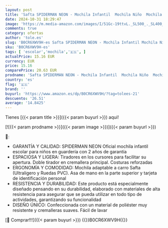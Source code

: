 ```yaml
---
layout: post
title: 'Safta SPIDERMAN NEON - Mochila Infantil  Mochila Niño  Mochila Escolar  Adaptable a Carro  Ideal para Guardería  Cómoda y Versátil  Calidad y Resistencia  22x10x27 cm  Color Azul Marino'
date: 2024-10-31 18:29:47
image: 'https://m.media-amazon.com/images/I/51Gc-19ttvL._SL500_._SL400_.jpg'
comments: true
category: ofertas
author: 'tole.es'
slug: 'B0CR6XWV9H-es Safta SPIDERMAN NEON - Mochila Infantil Mochila Niño...'
sku: 'B0CR6XWV9H-es'
tags: [ 'escolar','mochila','🇪🇸', ]
actualPrice: 15.16 EUR
currency: EUR
price: 15.16
comparePrice: 20.63 EUR
prodname: 'Safta SPIDERMAN NEON - Mochila Infantil  Mochila Niño  Mochila Escolar  Adaptable a Carro  Ideal para Guardería  Cómoda y Versátil  Calidad y Resistencia  22x10x27 cm  Color Azul Marino'
country: 'es'
flag: '🇪🇸'
brand: ''
buyurl: 'https://www.amazon.es/dp/B0CR6XWV9H/?tag=tolees-21'
descuento: '26.51'
average: '14.8425'
---
```


Tienes [{{< param title >}}]({{< param buyurl >}}) aqui!

[![{{< param prodname >}}]({{< param image >}})]({{< param buyurl >}})

🔎:

- GARANTÍA Y CALIDAD: SPIDERMAN NEON Oficial mochila infantil escolar para niños en guardería con 2 años de garantía
- ESPACIOSA Y LIGERA: Tiradores en los cursores para facilitar su apertura. Doble tirador en cremallera principal. Costuras reforzadas
- ERGONOMÍA Y COMODIDAD: Mochila adaptable a carro Safta (Ultraligero y Ruedas PVC). Asa de mano en la parte superior y tarjeta de identificación personal
- RESISTENCIA Y DURABILIDAD: Este producto está especialmente diseñado pensando en su durabilidad, elaborado con materiales de alta resistencia para asegurar que se pueda utilizar en todo tipo de actividades, garantizando su funcionalidad
- DISEÑO ÚNICO: Confeccionada con un material de poliéster muy resistente y cremalleras suaves. Fácil de lavar

[🛒 Comprar!!!]({{< param buyurl >}})
{{<world>}}B0CR6XWV9H{{</world>}}

